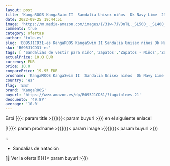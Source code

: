 ```yaml
---
layout: post
title: 'KangaROOS KangaSwim II  Sandalia Unisex niños  Dk Navy Lime  23 EU'
date: 2022-09-25 19:44:51
image: 'https://m.media-amazon.com/images/I/31w-7JVDnTL._SL500_._SL400_.jpg'
comments: true
category: ofertas
author: 'tole.es'
slug: 'B095J1CD31-es KangaROOS KangaSwim II Sandalia Unisex niños Dk Navy Lime...'
sku: 'B095J1CD31-es'
tags: [ 'Sandalias de vestir para niño','Zapatos','Zapatos - Niños','Zapatos y complementos','kangaroos','sandalia','🇪🇸', ]
actualPrice: 10.0 EUR
currency: EUR
price: 10.0
comparePrice: 19.95 EUR
prodname: 'KangaROOS KangaSwim II  Sandalia Unisex niños  Dk Navy Lime  23 EU'
country: 'es'
flag: '🇪🇸'
brand: 'KangaROOS'
buyurl: 'https://www.amazon.es/dp/B095J1CD31/?tag=tolees-21'
descuento: '49.87'
average: '10.0'
---
```


Está [{{< param title >}}]({{< param buyurl >}}) en el siguiente enlace!

[![{{< param prodname >}}]({{< param image >}})]({{< param buyurl >}})

ℹ️:

- Sandalias de natación

[🛒 Ver la oferta!!]({{< param buyurl >}})
